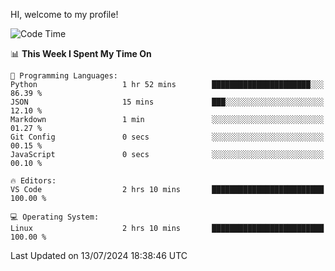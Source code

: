 HI, welcome to my profile!
<!--START_SECTION:waka-->
![Code Time](http://img.shields.io/badge/Code%20Time-1%2C865%20hrs%2028%20mins-blue)

📊 **This Week I Spent My Time On** 

```text
💬 Programming Languages: 
Python                   1 hr 52 mins        ██████████████████████░░░   86.39 % 
JSON                     15 mins             ███░░░░░░░░░░░░░░░░░░░░░░   12.10 % 
Markdown                 1 min               ░░░░░░░░░░░░░░░░░░░░░░░░░   01.27 % 
Git Config               0 secs              ░░░░░░░░░░░░░░░░░░░░░░░░░   00.15 % 
JavaScript               0 secs              ░░░░░░░░░░░░░░░░░░░░░░░░░   00.10 % 

🔥 Editors: 
VS Code                  2 hrs 10 mins       █████████████████████████   100.00 % 

💻 Operating System: 
Linux                    2 hrs 10 mins       █████████████████████████   100.00 % 
```


 Last Updated on 13/07/2024 18:38:46 UTC
<!--END_SECTION:waka-->
